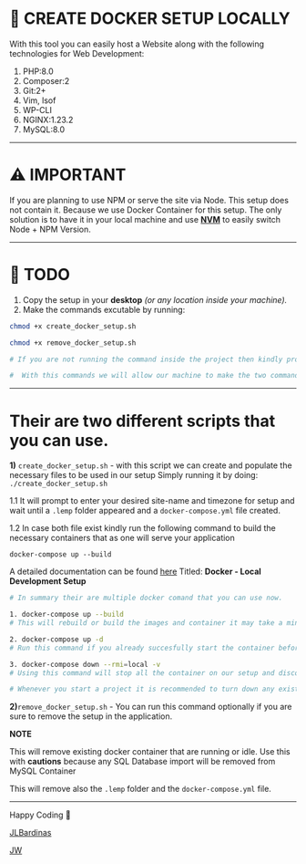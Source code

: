 # 🐳 CREATE DOCKER SETUP LOCALLY
With this tool you can easily host a Website along with the following technologies for Web Development:
1. PHP:8.0
2. Composer:2
3. Git:2+
4. Vim, lsof
5. WP-CLI
6. NGINX:1.23.2
7. MySQL:8.0

---
# __⚠️ IMPORTANT__

If you are planning to use NPM or serve the site via Node. This setup does not contain it. Because we use Docker Container for this setup. The only solution is to have it in your local machine and use [__NVM__](https://github.com/nvm-sh/nvm) to easily switch Node + NPM Version.

---

# __📝 TODO__

1. Copy the setup in your __desktop__ _(or any location inside your machine)._
2. Make the commands  excutable by running:
```bash
chmod +x create_docker_setup.sh

chmod +x remove_docker_setup.sh

# If you are not running the command inside the project then kindly provide the necessary absolute path to target it properly.

#  With this commands we will allow our machine to make the two command executable.
```

---
# Their are two different scripts that you can use.

__1)__ ```create_docker_setup.sh``` - with this script we can create and populate the necessary files to be used in our setup
Simply running it by doing:
```./create_docker_setup.sh```

1.1 It will prompt to enter your desired site-name and timezone for setup and wait until a ```.lemp``` folder appeared and a ```docker-compose.yml``` file created.

1.2 In case both file exist kindly run the following command to build the necessary containers that as one will serve your application

``` docker-compose up --build ```

A detailed documentation can be found [here](https://app.clickup.com/6901085/docs/6jkax-2466) Titled: __Docker - Local Development Setup__

```bash
# In summary their are multiple docker comand that you can use now.

1. docker-compose up --build
# This will rebuild or build the images and container it may take a minute depending on your machine

2. docker-compose up -d
# Run this command if you already succesfully start the container before. Using the following command will run the docker-compose application in foreground. You can't analyze the each container running state with this command

3. docker-compose down --rmi=local -v
# Using this command will stop all the container on our setup and disconnect the network to the localmachine including the docker volumes which are the stored memory of each containers

# Whenever you start a project it is recommended to turn down any existing running setup because it will conflict on our host port available example: port 80 in web server. (nginx)

```



__2)__```remove_docker_setup.sh``` - You can run this command optionally if you are sure to remove the setup in the application.

__NOTE__

This will remove existing docker container that are running or idle. Use this with __cautions__ because any SQL Database import will be removed from MySQL Container

This will remove also the ```.lemp``` folder and the ```docker-compose.yml``` file.

---

Happy Coding 🙂

[JLBardinas](www.jlbardinas.com)

[JW]()